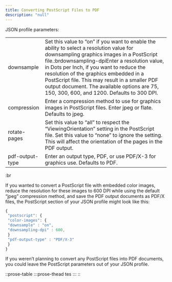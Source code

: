 ```yaml
---
title: Converting PostScript Files to PDF
description: "null"
---
```


JSON profile parameters:

|                 |                                                                                                                                                                                                                                                                                                                                                                                                                               |
| --------------- | ----------------------------------------------------------------------------------------------------------------------------------------------------------------------------------------------------------------------------------------------------------------------------------------------------------------------------------------------------------------------------------------------------------------------------- |
| downsample      | Set this value to “on” if you want to enable the ability to select a resolution value for downsampling graphics images in a PostScript file.\:brdownsampling-dpiEnter a resolution value, in Dots per Inch, if you want to reduce the resolution of the graphics embedded in a PostScript file. This may result in a smaller PDF output document. The available options are 75, 150, 300, 600, and 1200. Defaults to 300 DPI. |
| compression     | Enter a compression method to use for graphics images in PostScript files. Enter jpeg or flate. Defaults to jpeg.                                                                                                                                                                                                                                                                                                             |
| rotate-pages    | Set this value to “all” to respect the “ViewingOrientation” setting in the PostScript file. Set this value to “none” to ignore the setting. This will affect the orientation of the pages in the PDF output.                                                                                                                                                                                                                  |
| pdf-output-type | Enter an output type, PDF, or use PDF/X-3 for graphics use. Defaults to PDF.                                                                                                                                                                                                                                                                                                                                                  |

:br

If you wanted to convert a PostScript file with embedded color images, reduce the resolution for these images to 600 DPI while using the default “jpeg” compression method, and save the PDF output documents as PDF/X files, the PostScript section of your JSON profile might look like this:

```js
{
 "postscript": {
 "color-images": {
 "downsample" : "on",
 "downsampling-dpi" : 600,
 }
 "pdf-output-type" : "PDF/X-3"
 }
}
```

If you weren’t planning to convert any PostScript files into PDF documents, you could leave the PostScript parameters out of your JSON profile.

::prose-table
  :::prose-thead
  tes
  :::
::

